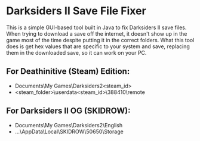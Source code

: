 # Darksiders II Save File Fixer

This is a simple GUI-based tool built in Java to fix Darksiders II save files. When trying to download a save off the internet, it doesn't show up in the game most of the time despite putting it in the correct folders. What this tool does is get hex values that are specific to your system and save, replacing them in the downloaded save, so it can work on your PC.

## For Deathinitive (Steam) Edition:
- Documents\My Games\Darksiders2\<steam_id>
- <steam_folder>\userdata\<steam_id>\388410\remote

## For Darksiders II OG (SKIDROW):
- Documents\My Games\Darksiders2\English
- ...\AppData\Local\SKIDROW\50650\Storage


